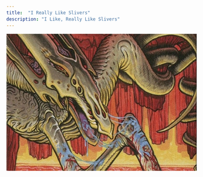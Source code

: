 ```yaml
---
title:  "I Really Like Slivers"
description: "I Like, Really Like Slivers"
---
```


![Clot Sliver](/assets/images/clot-sliver.jpg)
